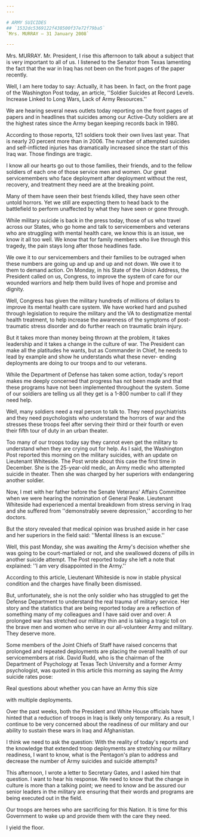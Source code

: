 ```yaml
---
---

# ARMY SUICIDES
## `1532dc5369122f438500f37e72f79ba5`
`Mrs. MURRAY — 31 January 2008`

---
```



Mrs. MURRAY. Mr. President, I rise this afternoon to talk about a 
subject that is very important to all of us. I listened to the Senator 
from Texas lamenting the fact that the war in Iraq has not been on the 
front pages of the paper recently.

Well, I am here today to say: Actually, it has been. In fact, on the 
front page of the Washington Post today, an article, ''Soldier Suicides 
at Record Levels. Increase Linked to Long Wars, Lack of Army 
Resources.''

We are hearing several news outlets today reporting on the front 
pages of papers and in headlines that suicides among our Active-Duty 
soldiers are at the highest rates since the Army began keeping records 
back in 1980.

According to those reports, 121 soldiers took their own lives last 
year. That is nearly 20 percent more than in 2006. The number of 
attempted suicides and self-inflicted injuries has dramatically 
increased since the start of this Iraq war. Those findings are tragic.

I know all our hearts go out to those families, their friends, and to 
the fellow soldiers of each one of those service men and women. Our 
great servicemembers who face deployment after deployment without the 
rest, recovery, and treatment they need are at the breaking point.

Many of them have seen their best friends killed, they have seen 
other untold horrors. Yet we still are expecting them to head back to 
the battlefield to perform unaffected by what they have seen or gone 
through.

While military suicide is back in the press today, those of us who 
travel across our States, who go home and talk to servicemembers and 
veterans who are struggling with mental health care, we know this is an 
issue, we know it all too well. We know that for family members who 
live through this tragedy, the pain stays long after those headlines 
fade.

We owe it to our servicemembers and their families to be outraged 
when these numbers are going up and up and up and not down. We owe it 
to them to demand action. On Monday, in his State of the Union Address, 
the President called on us, Congress, to improve the system of care for 
our wounded warriors and help them build lives of hope and promise and 
dignity.

Well, Congress has given the military hundreds of millions of dollars 
to improve its mental health care system. We have worked hard and 
pushed through legislation to require the military and the VA to 
destigmatize mental health treatment, to help increase the awareness of 
the symptoms of post-traumatic stress disorder and do further reach on 
traumatic brain injury.

But it takes more than money being thrown at the problem, it takes 
leadership and it takes a change in the culture of war. The President 
can make all the platitudes he wants, but as Commander in Chief, he 
needs to lead by example and show he understands what these never-
ending deployments are doing to our troops and to our veterans.

While the Department of Defense has taken some action, today's report 
makes me deeply concerned that progress has not been made and that 
these programs have not been implemented throughout the system. Some of 
our soldiers are telling us all they get is a 1-800 number to call if 
they need help.

Well, many soldiers need a real person to talk to. They need 
psychiatrists and they need psychologists who understand the horrors of 
war and the stresses these troops feel after serving their third or 
their fourth or even their fifth tour of duty in an urban theater.

Too many of our troops today say they cannot even get the military to 
understand when they are crying out for help. As I said, the Washington 
Post reported this morning on the military suicides, with an update on 
Lieutenant Whiteside. The Post wrote about this case the first time in 
December. She is the 25-year-old medic, an Army medic who attempted 
suicide in theater. Then she was charged by her superiors with 
endangering another soldier.

Now, I met with her father before the Senate Veterans' Affairs 
Committee when we were hearing the nomination of General Peake. 
Lieutenant Whiteside had experienced a mental breakdown from stress 
serving in Iraq and she suffered from ''demonstrably severe 
depression,'' according to her doctors.

But the story revealed that medical opinion was brushed aside in her 
case and her superiors in the field said: ''Mental illness is an 
excuse.''

Well, this past Monday, she was awaiting the Army's decision whether 
she was going to be court-martialed or not, and she swallowed dozens of 
pills in another suicide attempt. The Post reported today she left a 
note that explained: ''I am very disappointed in the Army.''

According to this article, Lieutenant Whiteside is now in stable 
physical condition and the charges have finally been dismissed.


But, unfortunately, she is not the only soldier who has struggled to 
get the Defense Department to understand the real trauma of military 
service. Her story and the statistics that are being reported today are 
a reflection of something many of my colleagues and I have said over 
and over: A prolonged war has stretched our military thin and is taking 
a tragic toll on the brave men and women who serve in our all-volunteer 
Army and military. They deserve more.

Some members of the Joint Chiefs of Staff have raised concerns that 
prolonged and repeated deployments are placing the overall health of 
our servicemembers at risk. David Rudd, who is the chairman of the 
Department of Psychology at Texas Tech University and a former Army 
psychologist, was quoted in this article this morning as saying the 
Army suicide rates pose:




 Real questions about whether you can have an Army this size 


 with multiple deployments.


Over the past weeks, both the President and White House officials 
have hinted that a reduction of troops in Iraq is likely only 
temporary. As a result, I continue to be very concerned about the 
readiness of our military and our ability to sustain these wars in Iraq 
and Afghanistan.

I think we need to ask the question: With the reality of today's 
reports and the knowledge that extended troop deployments are 
stretching our military readiness, I want to know, what is the 
Pentagon's plan to address and decrease the number of Army suicides and 
suicide attempts?

This afternoon, I wrote a letter to Secretary Gates, and I asked him 
that question. I want to hear his response. We need to know that the 
change in culture is more than a talking point; we need to know and be 
assured our senior leaders in the military are ensuring that their 
words and programs are being executed out in the field.



Our troops are heroes who are sacrificing for this Nation. It is time 
for this Government to wake up and provide them with the care they 
need.

I yield the floor.